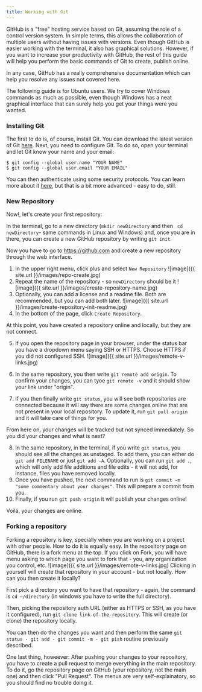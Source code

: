 ```yaml
---
title: Working with Git
---
```


GitHub is a "free" hosting service based on Git, assuming the role of a control version system. In simple terms, this allows 
the collaboration of multiple users without having issues with versions. 
Even though GitHub is easier working with the terminal, it also has graphical solutions. However, if you want to increase 
your productivity with GitHub, the rest of this guide will help you perform the basic commands of Git to create, publish 
online.

In any case, GitHub has a really comprehensive documentation which can help you resolve any issues not covered here.

The following guide is for Ubuntu users. We try to cover Windows commands as much as possible, even though Windows has a neat 
graphical interface that can surely help you get your things were you wanted.

### Installing Git

The first to do is, of course, install Git. You can download the latest version of Git [here](https://git-scm.com/downloads).
Next, you need to configure Git. 
To do so, open your terminal and let Git know your name and your email:

```
$ git config --global user.name "YOUR NAME"
$ git config --global user.email "YOUR EMAIL"
```

You can then authenticate using some security protocols. You can learn more about it [here](https://help.github.com/articles/set-up-git/#next-steps-authenticating-with-github-from-git), but that is a bit more advanced - easy to do, still.

### New Repository

Now!, let's create your first repository:

In the terminal, go to a new directory (`mkdir newDirectory` and then ` cd newDirectory`- same commands in Linux and Windows) 
and, once you are in there, you can create a new GitHub repository by writing `git init`.

Now you have to go to https://github.com and create a new repository through the web interface.

1. In the upper right menu, click plus and select `New Repository` ![image]({{ site.url }}/images/repo-create.jpg)
2. Repeat the name of the repository - so `newDirectory` should be it ![image]({{ site.url }}/images/create-repository-name.jpg)
3. Optionally, you can add a license and a readme file. Both are recommended, but you can add both later. ![image]({{ site.url }}/images/create-repository-init-readme.jpg)
4. In the bottom of the page, click `Create Repository`.

At this point, you have created a repository online and locally, but they are not connect.

5. If you open the repository page in your browser, under the status bar you have a dropdown menu saying SSH or HTTPS. Choose HTTPS if you did not configured SSH. 
![image]({{ site.url }}/images/remote-v-links.jpg)

6. In the same repository, you then write `git remote add origin`. To confirm your changes, you can tyoe `git remote -v` and it should show your link under "origin".
7. If you then finally write `git status`, you will see both repositories are connected because it will say there are some changes online that are not present in your local repository. To update it, run `git pull origin` and it will take care of things for you.

From here on, your changes will be tracked but not synced immediately. So you did your changes and what is next?

8. In the same repository, in the terminal, if you write `git status`, you should see all the changes as unstaged. To add them, you can either do `git add FILENAME` or just `git add -A`. Optionally, you can run `git add .`, which will only add file additions and file edits - it will not add, for instance, files you have removed locally.
9. Once you have pushed, the next command to run is `git commit -m "some commentary about your changes"`. This will prepare a commit from you.
10. Finally, if you run `git push origin` it will publish your changes online!

Voilá, your changes are online.

### Forking a repository

Forking a repository is key, specially when you are working on a project with other people. How to do it is equally easy.
In the repository page on GitHub, there is a fork menu at the top. If you click on Fork, you will have menu asking to which 
page you want to fork that - you, any organization you control, etc. ![image]({{ site.url }}/images/remote-v-links.jpg)
Clicking in yourself will create that repository in your account - but not locally. How can you then create it locally?

First pick a directory you want to have that repository - again, the command is `cd ~/directory` (in windows you have to write the full directory). 

Then, picking the repository auth URL (either as HTTPS or SSH, as you have it configured), run `git clone link-of-the-repository`.
This will create (or clone) the repository locally. 

You can then do the changes you want and then perform the same `git status - git add - git commit -m - git pish` routine previously described.

One last thing, howeever: After pushing your changes to your repository, you have to create a pull request to merge everything in the main repository. To do it, go the repository page on GitHub (your repository, not the main one) and then click "Pull Request". The menus are very self-explainatory, so you should find no trouble doing it. 
